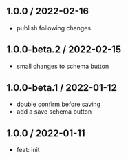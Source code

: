 ## 1.0.0 / 2022-02-16

* publish following changes

## 1.0.0-beta.2 / 2022-02-15

* small changes to schema button

## 1.0.0-beta.1 / 2022-01-12

* double confirm before saving
* add a save schema button

## 1.0.0 / 2022-01-11

* feat: init

